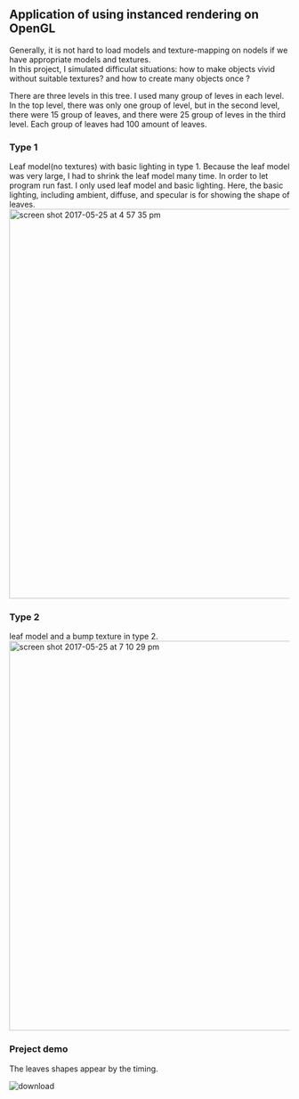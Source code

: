 ## Application of using instanced rendering on OpenGL

Generally, it is not hard to load models and texture-mapping on nodels if we have appropriate models and textures.    
In this project, I simulated difficulat situations: how to make objects vivid without suitable textures? and how to create many objects once ?     

There are three levels in this tree. I used many group of leves in each level. In the top level, there was only one group of level, but in the second level, there were 15 group of leaves, and there were 25 group of leves in the third level. Each group of leaves had 100 amount of leaves. 
### Type 1 
Leaf model(no textures) with basic lighting in type 1. Because the leaf model was very large, I had to shrink the leaf model many time. In order to let program run fast. I only used leaf model and basic lighting. Here, the basic lighting, including ambient, diffuse, and specular is for showing the shape of leaves.     
<img width="700" alt="screen shot 2017-05-25 at 4 57 35 pm" src="https://cloud.githubusercontent.com/assets/16565587/26478410/e65f83ae-4180-11e7-9ad4-26cafd1ea89e.png">

### Type 2 
leaf model and a bump texture in type 2.
<img width="700" alt="screen shot 2017-05-25 at 7 10 29 pm" src="https://cloud.githubusercontent.com/assets/16565587/26478425/0718dfa0-4181-11e7-9fdd-4e38874bcef3.png">

### Preject demo
The leaves shapes appear by the timing.

![download](https://cloud.githubusercontent.com/assets/16565587/26479241/9addf5e0-4186-11e7-98f8-117a50b9b30d.gif)
